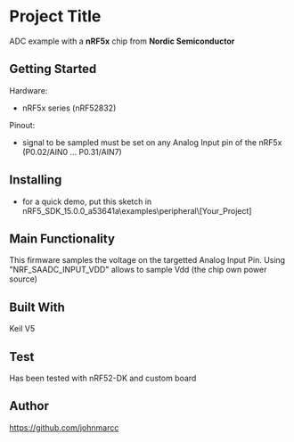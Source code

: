 # Project Title

ADC example with a **nRF5x** chip from **Nordic Semiconductor**

## Getting Started

Hardware: 

- nRF5x series (nRF52832)

Pinout: 

- signal to be sampled must be set on any Analog Input pin of the nRF5x (P0.02/AIN0 ... P0.31/AIN7)


## Installing
- for a quick demo, put this sketch in nRF5_SDK_15.0.0_a53641a\examples\peripheral\\[Your_Project]

## Main Functionality

This firmware samples the voltage on the targetted Analog Input Pin. Using "NRF_SAADC_INPUT_VDD" allows to sample Vdd (the chip own power source)

## Built With

Keil V5

## Test
Has been tested with nRF52-DK and custom board 

## Author

https://github.com/johnmarcc



